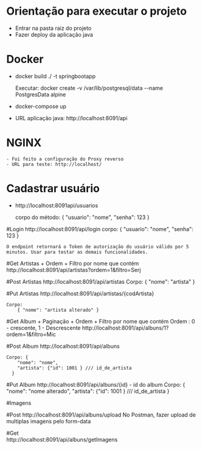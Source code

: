 # Orientação para executar o projeto

 - Entrar na pasta raiz do projeto
 - Fazer deploy da aplicação java
 
# Docker
  - docker build ./ -t springbootapp

	Executar: docker create -v /var/lib/postgresql/data --name PostgresData alpine

  -	docker-compose up

  - URL aplicação java: http://localhost:8091/api

# NGINX
	- Foi feito a configuração do Proxy reverso
    - URL para teste: http://localhost/
  
# Cadastrar usuário

  - http://localhost:8091api/usuarios

	corpo do método:
	{
		"usuario": "nome",
		"senha": 123
	}

#Login
    http://localhost:8091/api/login
	corpo: 
	{
		"usuario": "nome",
		"senha": 123
	} 

	O endpoint retornará o Token de autorização do usuário válido por 5 minutos. Usar para testar as demais funcionalidades.

#Get Artistas + Ordem + Filtro por nome que contém
	http://localhost:8091/api/artistas?ordem=1&filtro=Serj

#Post Artistas
	http://localhost:8091/api/artistas
	Corpo: 
		{ "nome": "artista" }
	
#Put Artistas
http://localhost:8091/api/artistas/{codArtista}

	Corpo: 
		{ "nome": "artista alterado" }

#Get Album + Paginação + Ordem + Filtro por nome que contém
	Ordem : 0 - crescente, 1 - Descrescente
	http://localhost:8091/api/albuns/1?ordem=1&filtro=Mic

#Post Album
	http://localhost:8091/api/albuns

	Corpo: {
		"nome": "nome",
		"artista": {"id": 1001 } /// id_de_artista
	  }
  
#Put Album
	http://localhost:8091/api/albuns/{id} - id do album
	Corpo: {
		"nome": "nome alterado",
		"artista": {"id": 1001 } /// id_de_artista
	}

#Imagens

#Post
	http://localhost:8091/api/albuns/upload
	No Postman, fazer upload de multiplas imagens pelo form-data
	
#Get	
	http://localhost:8091/api/albuns/getImagens
	